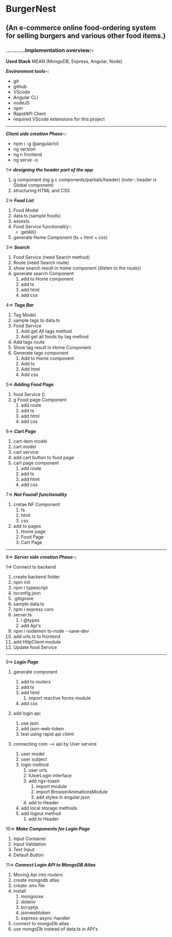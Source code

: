 # BurgerNest

## (An e-commerce online food-ordering system for selling burgers and various other food items.)

### ...........Implementation overview:-

**Used Stack**
MEAN (MongoDB, Express, Angular, Node)

**_Environment tools-:_**

- git
- github
- VScode
- Angular CLI
- nodeJS
- npm
- RapidAPI Client
- required VScode extensions for this project

---

**_Client side creation Phase-:_**

- npm i -g @angular/cli
- ng version
- ng n frontend
- ng serve -o

1=> **_designing the header part of the app_**

1. g component (ng g c components/partials/header) (note-: header is Global component)
2. structuring HTML and CSS

2=> **_Food List_**

1. Food Model
2. data.ts (sample foods)
3. assests
4. Food Service
   functionality-:
   - getAll()
5. generate Home Component (ts + html + css)

3=> **_Search_**

1. Food Service (need Search method)
2. Route (need Search route)
3. show search result in home component ((listen to the route))
4. generate search Component
   1. add to Home component
   2. add ts
   3. add html
   4. add css

4=> **_Tags Bar_**

1. Tag Model
2. sample tags to data.ts
3. Food Service
   1. Add get All tags method
   2. Add get all foods by tag method
4. Add tags route
5. Show tag result in Home Component
6. Generate tags component
   1. Add to Home component
   2. Add ts
   3. Add html
   4. Add css

5=> **_Adding Food Page_**

1. food Service ()
2. g Food-page Component
   1. add route
   2. add ts
   3. add html
   4. add css

6=> **_Cart Page_**

1. cart-item model
2. cart model
3. cart service
4. add cart button to food page
5. cart page component
   1. add route
   2. add ts
   3. add html
   4. add css

7=> **_Not Found! functionality_**

1. cretae NF Component
   1. ts
   2. html
   3. css
2. add to pages
   1. Home page
   2. Food Page
   3. Cart Page

---

8=> **_Server side creation Phase-:_**

1=> Connect to backend

1. create backend folder
2. npm init
3. npm i typescript
4. tsconfig.json
5. .gitignore
6. sample data.ts
7. npm i express cors
8. server.ts
   1. i @types
   2. add Api's
9. npm i nodemon ts-node --save-dev
10. add urls.ts to frontend
11. add HttpClient module
12. Update food Service

---

9=> **_Login Page_**

1. generate component
   1. add to routers
   2. add ts
   3. add html
      1. import reactive forms module
   4. add css
2. add login api

   1. use json
   2. add json-web-token
   3. test using rapid api client

3. connecting com --> api by User service
   1. user model
   2. user subject
   3. login method
      1. user urls
      2. IUserLogin interface
      3. add ngx-toastr
         1. import module
         2. import BrowserAnimationsModule
         3. add styles in angular.json
      4. add to Header
   4. add local storage methods
   5. add logout method
      1. add to Header

10=> **_Make Components for Login Page_**

1. Input Container
2. Input Validation
3. Text Input
4. Default Button

11=> **_Connect Login API to MongoDB Atlas_**

1. Moving Api into routers
2. create mongodb atlas
3. create .env file
4. install
   1. mongoose
   2. dotenv
   3. bcryptjs
   4. jsonwebtoken
   5. express-async-handler
5. connect to mongoDb atlas
6. use mongoDb instead of data.ts in API's
